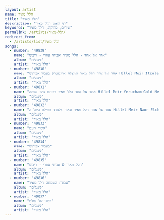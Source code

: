 ```yaml
---
layout: artist
name: הלל מאיר
title: "הלל מאיר"
description: "דף האמן הלל מאיר"
keywords: "שירים, מוזיקה, הלל מאיר"
permalink: /artists/הלל-מאיר/
redirect_from:
  - /artists/list/הלל מאיר
songs:
  - number: "49829"
    name: "אחד אל אחד - הלל מאיר ואביחי עוזרי - ריבונו"
    album: "סינגלים"
    artist: "הלל מאיר"
  - number: "49830"
    name: "אחד אל אחד הלל מאיר ואיצלה איזנשטרק בעבור אבותינו Hillel Meir Itzaleh Eisenstark Cover .136"
    album: "סינגלים"
    artist: "הלל מאיר"
  - number: "49831"
    name: "אחד אל אחד הלל מאיר וירוחם גולד נשמה Hillel Meir Yerucham Gold Neshama Cover .135"
    album: "סינגלים"
    artist: "הלל מאיר"
  - number: "49832"
    name: "אחד אל אחד הלל מאיר ונאור אלחדד תפילת השל ה Hillel Meir Naor Elchadad Cover .136"
    album: "סינגלים"
    artist: "הלל מאיר"
  - number: "49833"
    name: "אשרי העם"
    album: "סינגלים"
    artist: "הלל מאיר"
  - number: "49834"
    name: "בעבור אבותינו"
    album: "סינגלים"
    artist: "הלל מאיר"
  - number: "49835"
    name: "הלל מאיר & אביחי עוזרי - ריבונו"
    album: "סינגלים"
    artist: "הלל מאיר"
  - number: "49836"
    name: "עבודת השמחה הלל מאיר"
    album: "סינגלים"
    artist: "הלל מאיר"
  - number: "49837"
    name: "רבונו של עולם"
    album: "סינגלים"
    artist: "הלל מאיר"
---
```

